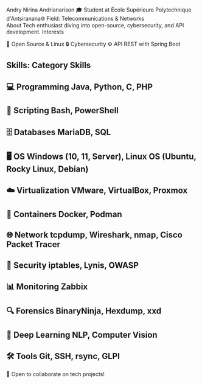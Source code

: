 Andry Nirina Andrianarison
🎓 Student at École Supérieure Polytechnique d'Antsiranana🌐 Field: Telecommunications & Networks  
About
Tech enthusiast diving into open-source, cybersecurity, and API development.
Interests

🐧 Open Source & Linux
🔒 Cybersecurity
⚙️ API REST with Spring Boot

Skills:
Category
Skills
---
💻 Programming
Java, Python, C, PHP
---
📜 Scripting
Bash, PowerShell
---
🗄️ Databases
MariaDB, SQL
---
🖥️ OS
Windows (10, 11, Server), Linux OS (Ubuntu, Rocky Linux, Debian)
---
☁️ Virtualization
VMware, VirtualBox, Proxmox
---
🐳 Containers
Docker, Podman
---
🌐 Network
tcpdump, Wireshark, nmap, Cisco Packet Tracer
---
🔐 Security
iptables, Lynis, OWASP
---
📊 Monitoring
Zabbix
---
🔍 Forensics
BinaryNinja, Hexdump, xxd
---
🧠 Deep Learning
NLP, Computer Vision
---
🛠️ Tools
Git, SSH, rsync, GLPI
---

🤝 Open to collaborate on tech projects!
